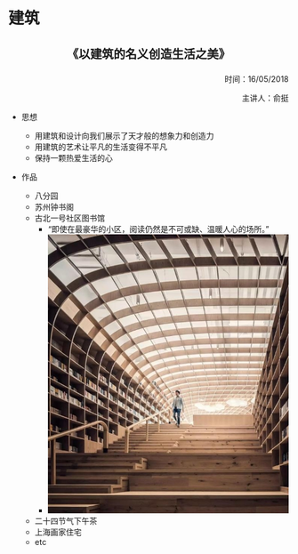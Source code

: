 # 建筑

## **<p align="center">《以建筑的名义创造生活之美》</p>**
<p align="right">时间：16/05/2018</p>
<p align="right">主讲人：俞挺</p>

* 思想
  * 用建筑和设计向我们展示了天才般的想象力和创造力
  * 用建筑的艺术让平凡的生活变得不平凡
  * 保持一颗热爱生活的心

* 作品
  * 八分园
  * 苏州钟书阁
  * 古北一号社区图书馆
    * “即使在最豪华的小区，阅读仍然是不可或缺、温暖人心的场所。”
    * ![jpge](https://github.com/newcastledsj/Lecture/blob/master/1.JPEG)
  * 二十四节气下午茶
  * 上海画家住宅
  * etc
